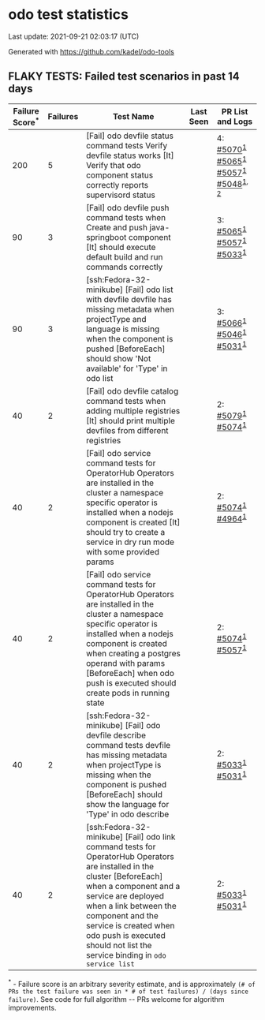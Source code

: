 # odo test statistics
Last update: 2021-09-21 02:03:17 (UTC)

Generated with https://github.com/kadel/odo-tools
## FLAKY TESTS: Failed test scenarios in past 14 days
| Failure Score<sup>*</sup> | Failures | Test Name | Last Seen | PR List and Logs 
|---|---|---|---|---|
| 200 | 5 | [Fail] odo devfile status command tests Verify devfile status works [It] Verify that odo component status correctly reports supervisord status  |  | 4: [#5070](https://github.com/openshift/odo/pull/5070)<sup>[1](https://storage.googleapis.com/origin-ci-test/pr-logs/pull/openshift_odo/5070/pull-ci-openshift-odo-main-v4.8-integration-e2e/1438419434791243776/build-log.txt)</sup> [#5065](https://github.com/openshift/odo/pull/5065)<sup>[1](https://storage.googleapis.com/origin-ci-test/pr-logs/pull/openshift_odo/5065/pull-ci-openshift-odo-main-v4.8-integration-e2e/1437421998320914432/build-log.txt)</sup> [#5057](https://github.com/openshift/odo/pull/5057)<sup>[1](https://storage.googleapis.com/origin-ci-test/pr-logs/pull/openshift_odo/5057/pull-ci-openshift-odo-main-v4.8-integration-e2e/1437416451077050368/build-log.txt)</sup> [#5048](https://github.com/openshift/odo/pull/5048)<sup>[1](https://storage.googleapis.com/origin-ci-test/pr-logs/pull/openshift_odo/5048/pull-ci-openshift-odo-main-v4.8-integration-e2e/1435549038832259072/build-log.txt), [2](https://storage.googleapis.com/origin-ci-test/pr-logs/pull/openshift_odo/5048/pull-ci-openshift-odo-main-v4.8-integration-e2e/1435515338270707712/build-log.txt)</sup> 
| 90 | 3 | [Fail] odo devfile push command tests when Create and push java-springboot component [It] should execute default build and run commands correctly  |  | 3: [#5065](https://github.com/openshift/odo/pull/5065)<sup>[1](https://storage.googleapis.com/origin-ci-test/pr-logs/pull/openshift_odo/5065/pull-ci-openshift-odo-main-v4.8-integration-e2e/1439911690819866624/build-log.txt)</sup> [#5057](https://github.com/openshift/odo/pull/5057)<sup>[1](https://storage.googleapis.com/origin-ci-test/pr-logs/pull/openshift_odo/5057/pull-ci-openshift-odo-main-v4.8-integration-e2e/1437565869952602112/build-log.txt)</sup> [#5033](https://github.com/openshift/odo/pull/5033)<sup>[1](https://storage.googleapis.com/origin-ci-test/pr-logs/pull/openshift_odo/5033/pull-ci-openshift-odo-main-v4.8-integration-e2e/1435877228243062784/build-log.txt)</sup> 
| 90 | 3 | [ssh:Fedora-32-minikube] [Fail] odo list with devfile devfile has missing metadata when projectType and language is missing when the component is pushed [BeforeEach] should show 'Not available' for 'Type' in odo list  |  | 3: [#5066](https://github.com/openshift/odo/pull/5066)<sup>[1](https://storage.googleapis.com/origin-ci-test/pr-logs/pull/openshift_odo/5066/pull-ci-openshift-odo-main-psi-kubernetes-integration-e2e/1438383316662226944/build-log.txt)</sup> [#5046](https://github.com/openshift/odo/pull/5046)<sup>[1](https://storage.googleapis.com/origin-ci-test/pr-logs/pull/openshift_odo/5046/pull-ci-openshift-odo-main-psi-kubernetes-integration-e2e/1435166651199787008/build-log.txt)</sup> [#5031](https://github.com/openshift/odo/pull/5031)<sup>[1](https://storage.googleapis.com/origin-ci-test/pr-logs/pull/openshift_odo/5031/pull-ci-openshift-odo-main-psi-kubernetes-integration-e2e/1438872105683783680/build-log.txt)</sup> 
| 40 | 2 | [Fail] odo devfile catalog command tests when adding multiple registries [It] should print multiple devfiles from different registries  |  | 2: [#5079](https://github.com/openshift/odo/pull/5079)<sup>[1](https://storage.googleapis.com/origin-ci-test/pr-logs/pull/openshift_odo/5079/pull-ci-openshift-odo-main-v4.8-integration-e2e/1439926946740834304/build-log.txt)</sup> [#5074](https://github.com/openshift/odo/pull/5074)<sup>[1](https://storage.googleapis.com/origin-ci-test/pr-logs/pull/openshift_odo/5074/pull-ci-openshift-odo-main-v4.8-integration-e2e/1438558846468493312/build-log.txt)</sup> 
| 40 | 2 | [Fail] odo service command tests for OperatorHub Operators are installed in the cluster a namespace specific operator is installed when a nodejs component is created [It] should try to create a service in dry run mode with some provided params  |  | 2: [#5074](https://github.com/openshift/odo/pull/5074)<sup>[1](https://storage.googleapis.com/origin-ci-test/pr-logs/pull/openshift_odo/5074/pull-ci-openshift-odo-main-v4.8-integration-e2e/1438409701954949120/build-log.txt)</sup> [#4964](https://github.com/openshift/odo/pull/4964)<sup>[1](https://storage.googleapis.com/origin-ci-test/pr-logs/pull/openshift_odo/4964/pull-ci-openshift-odo-main-v4.8-integration-e2e/1435841202363568128/build-log.txt)</sup> 
| 40 | 2 | [Fail] odo service command tests for OperatorHub Operators are installed in the cluster a namespace specific operator is installed when a nodejs component is created when creating a postgres operand with params [BeforeEach] when odo push is executed should create pods in running state  |  | 2: [#5074](https://github.com/openshift/odo/pull/5074)<sup>[1](https://storage.googleapis.com/origin-ci-test/pr-logs/pull/openshift_odo/5074/pull-ci-openshift-odo-main-v4.8-integration-e2e/1438409701954949120/build-log.txt)</sup> [#5057](https://github.com/openshift/odo/pull/5057)<sup>[1](https://storage.googleapis.com/origin-ci-test/pr-logs/pull/openshift_odo/5057/pull-ci-openshift-odo-main-v4.8-integration-e2e/1437501941658685440/build-log.txt)</sup> 
| 40 | 2 | [ssh:Fedora-32-minikube] [Fail] odo devfile describe command tests devfile has missing metadata when projectType is missing when the component is pushed [BeforeEach] should show the language for 'Type' in odo describe  |  | 2: [#5033](https://github.com/openshift/odo/pull/5033)<sup>[1](https://storage.googleapis.com/origin-ci-test/pr-logs/pull/openshift_odo/5033/pull-ci-openshift-odo-main-psi-kubernetes-integration-e2e/1435498930216374272/build-log.txt)</sup> [#5031](https://github.com/openshift/odo/pull/5031)<sup>[1](https://storage.googleapis.com/origin-ci-test/pr-logs/pull/openshift_odo/5031/pull-ci-openshift-odo-main-psi-kubernetes-integration-e2e/1438872105683783680/build-log.txt)</sup> 
| 40 | 2 | [ssh:Fedora-32-minikube] [Fail] odo link command tests for OperatorHub Operators are installed in the cluster [BeforeEach] when a component and a service are deployed when a link between the component and the service is created when odo push is executed should not list the service binding in `odo service list`  |  | 2: [#5033](https://github.com/openshift/odo/pull/5033)<sup>[1](https://storage.googleapis.com/origin-ci-test/pr-logs/pull/openshift_odo/5033/pull-ci-openshift-odo-main-psi-kubernetes-integration-e2e/1435923682324123648/build-log.txt)</sup> [#5031](https://github.com/openshift/odo/pull/5031)<sup>[1](https://storage.googleapis.com/origin-ci-test/pr-logs/pull/openshift_odo/5031/pull-ci-openshift-odo-main-psi-kubernetes-integration-e2e/1437342668907614208/build-log.txt)</sup> 


<sup>*</sup> - Failure score is an arbitrary severity estimate, and is approximately `(# of PRs the test failure was seen in * # of test failures) / (days since failure)`. See code for full algorithm -- PRs welcome for algorithm improvements.
